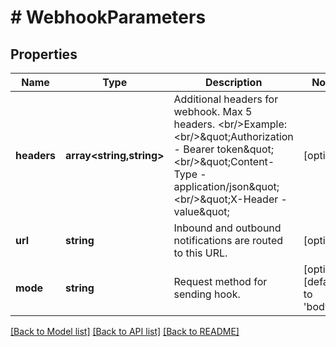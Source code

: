 # # WebhookParameters

## Properties

Name | Type | Description | Notes
------------ | ------------- | ------------- | -------------
**headers** | **array<string,string>** | Additional headers for webhook. Max 5 headers. &lt;br/&gt;Example: &lt;br/&gt;\&quot;Authorization - Bearer token\&quot; &lt;br/&gt;\&quot;Content-Type - application/json\&quot; &lt;br/&gt;\&quot;X-Header - value\&quot; | [optional]
**url** | **string** | Inbound and outbound notifications are routed to this URL. | [optional]
**mode** | **string** | Request method for sending hook. | [optional] [default to 'body']

[[Back to Model list]](../../README.md#models) [[Back to API list]](../../README.md#endpoints) [[Back to README]](../../README.md)

